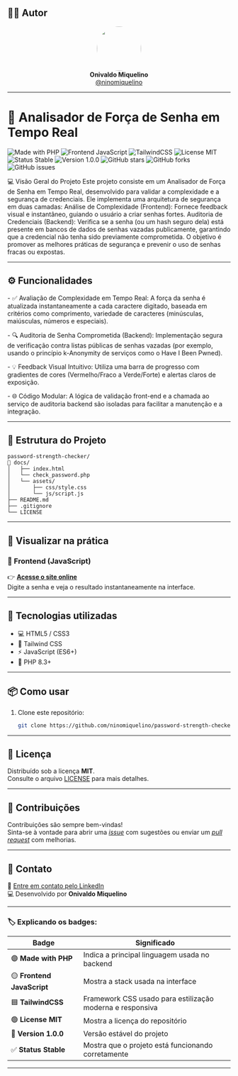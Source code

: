 ## 👨‍💻 Autor

<div align="center">
  <img src="https://avatars.githubusercontent.com/ninomiquelino" width="100" height="100" style="border-radius: 50%">
  <br>
  <strong>Onivaldo Miquelino</strong>
  <br>
  <a href="https://github.com/ninomiquelino">@ninomiquelino</a>
</div>

---

# 🧭 Analisador de Força de Senha em Tempo Real

![Made with PHP](https://img.shields.io/badge/PHP-777BB4?logo=php&logoColor=white)
![Frontend JavaScript](https://img.shields.io/badge/Frontend-JavaScript-F7DF1E?logo=javascript&logoColor=black)
![TailwindCSS](https://img.shields.io/badge/TailwindCSS-38B2AC?logo=tailwindcss&logoColor=white)
![License MIT](https://img.shields.io/badge/License-MIT-green)
![Status Stable](https://img.shields.io/badge/Status-Stable-success)
![Version 1.0.0](https://img.shields.io/badge/Version-1.0.0-blue)
![GitHub stars](https://img.shields.io/github/stars/NinoMiquelino/password-strength-checker?style=social)
![GitHub forks](https://img.shields.io/github/forks/NinoMiquelino/password-strength-checker?style=social)
![GitHub issues](https://img.shields.io/github/issues/NinoMiquelino/password-strength-checker)


​💻 Visão Geral do Projeto
​Este projeto consiste em um Analisador de Força de Senha em Tempo Real, desenvolvido para validar a complexidade e a segurança de credenciais. Ele implementa uma arquitetura de segurança em duas camadas:
​Análise de Complexidade (Frontend): Fornece feedback visual e instantâneo, guiando o usuário a criar senhas fortes.
​Auditoria de Credenciais (Backend): Verifica se a senha (ou um hash seguro dela) está presente em bancos de dados de senhas vazadas publicamente, garantindo que a credencial não tenha sido previamente comprometida.
​O objetivo é promover as melhores práticas de segurança e prevenir o uso de senhas fracas ou expostas.

---

## ⚙️ Funcionalidades
​- ✅ Avaliação de Complexidade em Tempo Real: A força da senha é atualizada instantaneamente a cada caractere digitado, baseada em critérios como comprimento, variedade de caracteres (minúsculas, maiúsculas, números e especiais).

​- 🔍 Auditoria de Senha Comprometida (Backend): Implementação segura de verificação contra listas públicas de senhas vazadas (por exemplo, usando o princípio k-Anonymity de serviços como o Have I Been Pwned).

​- 💡 Feedback Visual Intuitivo: Utiliza uma barra de progresso com gradientes de cores (Vermelho/Fraco a Verde/Forte) e alertas claros de exposição.

​- 🌐 Código Modular: A lógica de validação front-end e a chamada ao serviço de auditoria backend são isoladas para facilitar a manutenção e a integração.

---

## 🧩 Estrutura do Projeto
```
password-strength-checker/
📁 docs/
│   ├── index.html
│   └── check_password.php
│   └── assets/
│       ├── css/style.css
│       └── js/script.js
├── README.md
├── .gitignore
└── LICENSE
```
---

## 🚀 Visualizar na prática

### 🔸 Frontend (JavaScript)
👉 [**Acesse o site online**](https://ninomiquelino.github.io/password-strength-checker/)  
Digite a senha e veja o resultado instantaneamente na interface.

---

## 🧠 Tecnologias utilizadas
- 💻 HTML5 / CSS3
- 🎨 Tailwind CSS
- ⚡ JavaScript (ES6+)
- 🐘 PHP 8.3+

---

## 📦 Como usar
1. Clone este repositório:
   ```bash
   git clone https://github.com/ninomiquelino/password-strength-checker.git

---   

## 🧾 Licença
Distribuído sob a licença **MIT**.  
Consulte o arquivo [LICENSE](LICENSE) para mais detalhes.

---

## 🤝 Contribuições
Contribuições são sempre bem-vindas!  
Sinta-se à vontade para abrir uma [*issue*](https://github.com/NinoMiquelino/password-strength-checker/issues) com sugestões ou enviar um [*pull request*](https://github.com/NinoMiquelino/password-strength-checker/pulls) com melhorias.

---

## 💬 Contato
📧 [Entre em contato pelo LinkedIn](https://www.linkedin.com/in/onivaldomiquelino/)  
💻 Desenvolvido por **Onivaldo Miquelino**

---

### 🏷️ Explicando os badges:
| Badge | Significado |
|--------|--------------|
| 🟣 **Made with PHP** | Indica a principal linguagem usada no backend |
| 🟡 **Frontend JavaScript** | Mostra a stack usada na interface |
| 🟦 **TailwindCSS** | Framework CSS usado para estilização moderna e responsiva |
| 🟢 **License MIT** | Mostra a licença do repositório |
| 💙 **Version 1.0.0** | Versão estável do projeto |
| ✅ **Status Stable** | Mostra que o projeto está funcionando corretamente |

---
